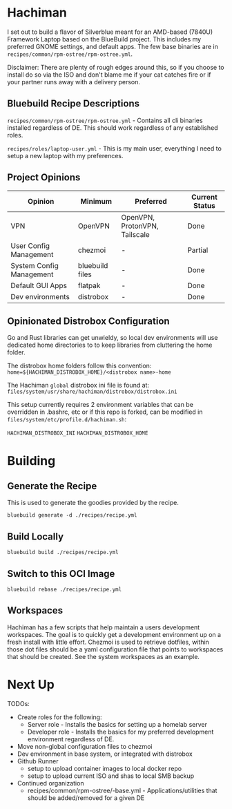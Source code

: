 # Hachiman

I set out to build a flavor of Silverblue meant for an AMD-based (7840U) Framework Laptop based on the BlueBuild project.
This includes my preferred GNOME settings, and default apps. The few base binaries are in
`recipes/common/rpm-ostree/rpm-ostree.yml`.

Disclaimer: There are plenty of rough edges around this, so if you choose to install do so via the ISO and don't
blame me if your cat catches fire or if your partner runs away with a delivery person.

## Bluebuild Recipe Descriptions

`recipes/common/rpm-ostree/rpm-ostree.yml` - Contains all cli binaries installed regardless of DE. This should work
regardless of any established roles.

`recipes/roles/laptop-user.yml` - This is my main user, everything I need to setup a new laptop with my preferences.

## Project Opinions

| Opinion                  | Minimum         | Preferred                     | Current Status |
| ------------------------ | --------------- | ----------------------------- | -------------- |
| VPN                      | OpenVPN         | OpenVPN, ProtonVPN, Tailscale | Done           |
| User Config Management   | chezmoi         | -                             | Partial        |
| System Config Management | bluebuild files | -                             | Done           |
| Default GUI Apps         | flatpak         | -                             | Done           |
| Dev environments         | distrobox       | -                             | Done           |

## Opinionated Distrobox Configuration

Go and Rust libraries can get unwieldy, so local dev environments will use dedicated home directories to
to keep libraries from cluttering the home folder.

The distrobox home folders follow this convention:
`home=${HACHIMAN_DISTROBOX_HOME}/<distrobox name>-home`

The Hachiman `global` distrobox ini file is found at:
`files/system/usr/share/hachiman/distrobox/distrobox.ini`

This setup currently requires 2 environment variables that can be overridden in .bashrc, etc or
if this repo is forked, can be modified in `files/system/etc/profile.d/hachiman.sh`:

`HACHIMAN_DISTROBOX_INI`
`HACHIMAN_DISTROBOX_HOME`

# Building

## Generate the Recipe

This is used to generate the goodies provided by the recipe.

`bluebuild generate -d ./recipes/recipe.yml`

## Build Locally

`bluebuild build ./recipes/recipe.yml`

## Switch to this OCI Image

`bluebuild rebase ./recipes/recipe.yml`

## Workspaces

Hachiman has a few scripts that help maintain a users development workspaces. The goal is to
quickly get a development environment up on a fresh install with little effort. Chezmoi is used
to retrieve dotfiles, within those dot files should be a yaml configuration file that points
to workspaces that should be created. See the system workspaces as an example.

# Next Up

TODOs:

-   Create roles for the following:
    -   Server role - Installs the basics for setting up a homelab server
    -   Developer role - Installs the basics for my preferred development environment regardless of DE.
-   Move non-global configuration files to chezmoi
-   Dev environment in base system, or integrated with distrobox
-   Github Runner
    -   setup to upload container images to local docker repo
    -   setup to upload current ISO and shas to local SMB backup
-   Continued organization
    -   recipes/common/rpm-ostree/<DE>-base.yml - Applications/utilities that should be added/removed for a given DE
